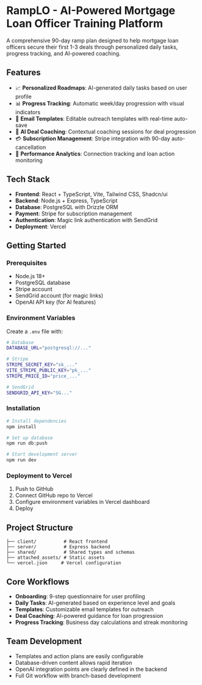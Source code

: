 # RampLO - AI-Powered Mortgage Loan Officer Training Platform

A comprehensive 90-day ramp plan designed to help mortgage loan officers secure their first 1-3 deals through personalized daily tasks, progress tracking, and AI-powered coaching.

## Features

- 📈 **Personalized Roadmaps**: AI-generated daily tasks based on user profile
- 📊 **Progress Tracking**: Automatic week/day progression with visual indicators
- 📝 **Email Templates**: Editable outreach templates with real-time auto-save
- 🤖 **AI Deal Coaching**: Contextual coaching sessions for deal progression
- 💳 **Subscription Management**: Stripe integration with 90-day auto-cancellation
- 🎯 **Performance Analytics**: Connection tracking and loan action monitoring

## Tech Stack

- **Frontend**: React + TypeScript, Vite, Tailwind CSS, Shadcn/ui
- **Backend**: Node.js + Express, TypeScript
- **Database**: PostgreSQL with Drizzle ORM
- **Payment**: Stripe for subscription management
- **Authentication**: Magic link authentication with SendGrid
- **Deployment**: Vercel

## Getting Started

### Prerequisites

- Node.js 18+
- PostgreSQL database
- Stripe account
- SendGrid account (for magic links)
- OpenAI API key (for AI features)

### Environment Variables

Create a `.env` file with:

```bash
# Database
DATABASE_URL="postgresql://..."

# Stripe
STRIPE_SECRET_KEY="sk_..."
VITE_STRIPE_PUBLIC_KEY="pk_..."
STRIPE_PRICE_ID="price_..."

# SendGrid
SENDGRID_API_KEY="SG..."
```

### Installation

```bash
# Install dependencies
npm install

# Set up database
npm run db:push

# Start development server
npm run dev
```

### Deployment to Vercel

1. Push to GitHub
2. Connect GitHub repo to Vercel
3. Configure environment variables in Vercel dashboard
4. Deploy

## Project Structure

```
├── client/          # React frontend
├── server/          # Express backend
├── shared/          # Shared types and schemas
├── attached_assets/ # Static assets
└── vercel.json     # Vercel configuration
```

## Core Workflows

- **Onboarding**: 9-step questionnaire for user profiling
- **Daily Tasks**: AI-generated based on experience level and goals
- **Templates**: Customizable email templates for outreach
- **Deal Coaching**: AI-powered guidance for loan progression
- **Progress Tracking**: Business day calculations and streak monitoring

## Team Development

- Templates and action plans are easily configurable
- Database-driven content allows rapid iteration
- OpenAI integration points are clearly defined in the backend
- Full Git workflow with branch-based development